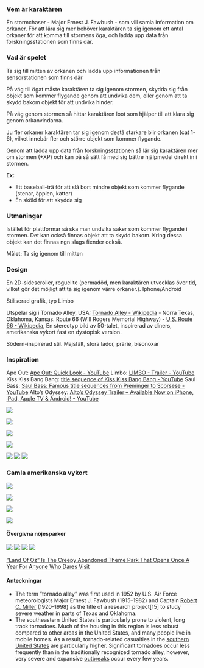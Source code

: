 ### Vem är karaktären
En stormchaser - Major Ernest J. Fawbush - som vill samla information om orkaner. För att lära sig mer behöver karaktären ta sig igenom ett antal orkaner för att komma till stormens öga, och ladda upp data från forskningsstationen som finns där.

### Vad är spelet
Ta sig till mitten av orkanen och ladda upp informationen från sensorstationen som finns där

På väg till ögat måste karaktären ta sig igenom stormen, skydda sig från objekt som kommer flygande genom att undvika dem, eller genom att ta skydd bakom objekt för att undvika hinder. 

På väg genom stormen så hittar karaktären loot som hjälper till att klara sig genom orkanvindarna. 

Ju fler orkaner karaktären tar sig igenom destå starkare blir orkanen (cat 1-6), vilket innebär fler och större objekt som kommer flygande.

Genom att ladda upp data från forskningsstationen så lär sig karaktären mer om stormen (+XP) och kan på så sätt få med sig bättre hjälpmedel direkt in i stormen. 

**Ex:** 
* Ett baseball-trä för att slå bort mindre objekt som kommer flygande (stenar, äpplen, katter)
* En sköld för att skydda sig

### Utmaningar

Istället för plattformar så ska man undvika saker som kommer flygande i stormen. Det kan också finnas objekt att ta skydd bakom. Kring dessa objekt kan det finnas ngn slags fiender också. 

Målet: Ta sig igenom till mitten

### Design
En 2D-sidescroller, roguelite (permadöd, men karaktären utvecklas över tid, vilket gör det möjligt att ta sig igenom värre orkaner.). Iphone/Android

Stiliserad grafik, typ Limbo

Utspelar sig i Tornado Alley, USA: [Tornado Alley - Wikipedia](https://en.wikipedia.org/wiki/Tornado_Alley) - Norra Texas, Oklahoma, Kansas. Route 66 (Will Rogers Memorial Highway) - [U.S. Route 66 - Wikipedia](https://en.wikipedia.org/wiki/U.S._Route_66), En stereotyp bild av 50-talet, inspirerad av diners, amerikanska vykort fast en dystopisk version.

Södern-inspirerad stil. Majsfält, stora lador, prärie, bisonoxar

### Inspiration
Ape Out: [Ape Out: Quick Look - YouTube](https://www.youtube.com/watch?v=DdhnA08BX7E&t=577s)
Limbo: [LIMBO - Trailer - YouTube](https://www.youtube.com/watch?v=Y4HSyVXKYz8)
Kiss Kiss Bang Bang: [title sequence of Kiss Kiss Bang Bang - YouTube](https://www.youtube.com/watch?v=_bpP9sI72bM&list=PLbEb562CLykF1DEw2z6aDdnMQ7SgowNxS&index=45)
Saul Bass: [Saul Bass: Famous title sequences from Preminger to Scorsese - YouTube](https://www.youtube.com/watch?v=qqM3McG4-LE)
Alto’s Odyssey: [Alto’s Odyssey Trailer – Available Now on iPhone, iPad, Apple TV & Android! - YouTube](https://www.youtube.com/watch?v=PaZsrAi6iJg) 

![](/images/Route_66-1.jpg)

![](/images/29001428.jpg)

![](/images/ROY_Neon_66_Diner_8511_0e36e0c5-77e0-469a-a26c-78259635b6df.jpg)

![](/images/Unknown.jpeg)

![](/images/Epic-Route66-Brewery-Road-Trips-hero.jpg)
![](/images/170815-route-66-tee-pee-curios.jpg)
![](/images/Blue-Swallow-Motel-Route-66-1024x523.jpg)

### Gamla amerikanska vykort

![](/images/ok700.jpg)

![](/images/111-arizona-vintage-postcard.jpg)

![](/images/sunshine_1954_fresh_00.jpg)

![](/images/7410330694_ca71109b97_b.jpg)

#### Övergivna nöjesparker

![](/images/debbie-reynolds-brought-13-year-old-carrie-fisher-to-the-park_s-opening-photo-u2.jpeg)
![](/images/39E6CD5E00000578-3889636-image-a-73_1477917362026.jpg)
![](/images/tumblr_nrrh4lwSXM1st8ftgo1_500.jpg)
![](/images/abandoned-theme-parks-creepy-entity.png)

[”Land Of Oz” Is The Creepy Abandoned Theme Park That Opens Once A Year For Anyone Who Dares Visit](https://www.ranker.com/list/land-of-oz-theme-park-facts/mariel-loveland)

#### Anteckningar
* The term ”tornado alley” was first used in 1952 by U.S. Air Force meteorologists Major Ernest J. Fawbush (1915–1982) and Captain  [Robert C. Miller](https://en.wikipedia.org/wiki/Robert_C._Miller)  (1920–1998) as the title of a research project[15] to study severe weather in parts of Texas and Oklahoma.
* The southeastern United States is particularly prone to violent, long track tornadoes. Much of the housing in this region is less robust compared to other areas in the United States, and many people live in mobile homes. As a result, tornado-related casualties in the  [southern United States](https://en.wikipedia.org/wiki/Southern_United_States)  are particularly higher. Significant tornadoes occur less frequently than in the traditionally recognized tornado alley, however, very severe and expansive  [outbreaks](https://en.wikipedia.org/wiki/Tornado_outbreak)  occur every few years.